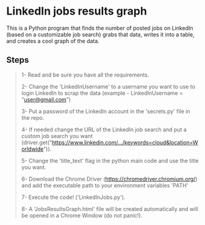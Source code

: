 # LinkedIn jobs results graph

This is a Python program that finds the number of posted jobs on LinkedIn (based on a customizable job search) grabs that data, writes it into a table, and creates a cool graph of the data.

## Steps

>1- Read and be sure you have all the requirements.
>
>2- Change the 'LinkedInUsername' to a username you want to use to login  LinkedIn to scrap the data (example - LinkedInUsername = "user@gmail.com")
>
>3- Put a password of the LinkedIn account in the 'secrets.py' file in the repo.
>
>4- If needed change the URL of the LinkedIn job search and put a custom job search you want (driver.get("https://www.linkedin.com/.../keywords=cloud&location=Worldwide")).
>
>5- Change the 'title_text' flag in the python main code and use the title you want.
>
>6- Download the Chrome Driver (https://chromedriver.chromium.org/) and add the executable path to your environment variables 'PATH'
>
>7- Execute the code! ('LinkedInJobs.py').
>
>8- A 'JobsResultsGraph.html' file will be created automatically and will be opened in a Chrome Window (do not panic!).
